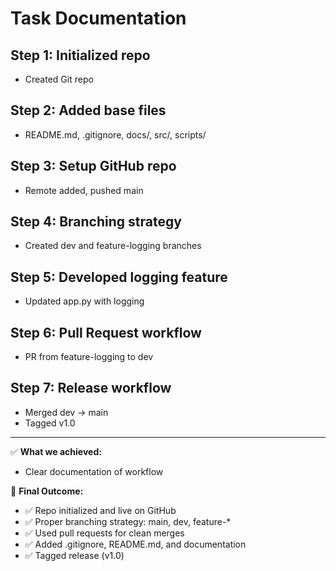 # Task Documentation

## Step 1: Initialized repo
- Created Git repo

## Step 2: Added base files
- README.md, .gitignore, docs/, src/, scripts/

## Step 3: Setup GitHub repo
- Remote added, pushed main

## Step 4: Branching strategy
- Created dev and feature-logging branches

## Step 5: Developed logging feature
- Updated app.py with logging

## Step 6: Pull Request workflow
- PR from feature-logging to dev

## Step 7: Release workflow
- Merged dev → main
- Tagged v1.0

---

✅ **What we achieved:**
- Clear documentation of workflow

🎉 **Final Outcome:**
- ✅ Repo initialized and live on GitHub
- ✅ Proper branching strategy: main, dev, feature-*
- ✅ Used pull requests for clean merges
- ✅ Added .gitignore, README.md, and documentation
- ✅ Tagged release (v1.0)
